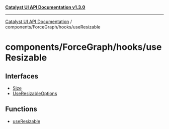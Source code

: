 [**Catalyst UI API Documentation v1.3.0**](../../../../README.md)

---

[Catalyst UI API Documentation](../../../../README.md) / components/ForceGraph/hooks/useResizable

# components/ForceGraph/hooks/useResizable

## Interfaces

- [Size](interfaces/Size.md)
- [UseResizableOptions](interfaces/UseResizableOptions.md)

## Functions

- [useResizable](functions/useResizable.md)

